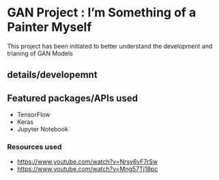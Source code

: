 # GAN Project : I’m Something of a Painter Myself
This project has been initiated to better understand the development and trianing of GAN Models


## details/developemnt

## Featured packages/APIs used
- TensorFlow
- Keras
- Jupyter Notebook

### Resources used
- https://www.youtube.com/watch?v=Nrsy6vF7rSw
- https://www.youtube.com/watch?v=Mng57Tj18pc